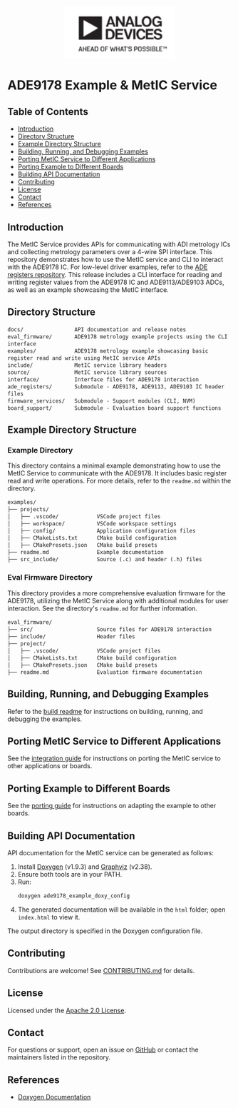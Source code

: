 ﻿<p align="center">
    <img src="docs/diagrams/adi_logo.png" width="250" alt="ADI Logo" /><br>
</p>

# ADE9178 Example & MetIC Service

## Table of Contents

- [Introduction](#introduction)
- [Directory Structure](#directory-structure)
- [Example Directory Structure](#example-directory-structure)
- [Building, Running, and Debugging Examples](#building-running-and-debugging-examples)
- [Porting MetIC Service to Different Applications](#porting-metic-service-to-different-applications)
- [Porting Example to Different Boards](#porting-example-to-different-boards)
- [Building API Documentation](#building-api-documentation)
- [Contributing](#contributing)
- [License](#license)
- [Contact](#contact)
- [References](#references)

## Introduction

The MetIC Service provides APIs for communicating with ADI metrology ICs and collecting metrology parameters over a 4-wire SPI interface. This repository demonstrates how to use the MetIC service and CLI to interact with the ADE9178 IC. For low-level driver examples, refer to the [ADE registers repository](https://github.com/analogdevicesinc/energy-ade-registers). This release includes a CLI interface for reading and writing register values from the ADE9178 IC and ADE9113/ADE9103 ADCs, as well as an example showcasing the MetIC interface.

## Directory Structure

```
docs/                API documentation and release notes
eval_firmware/       ADE9178 metrology example projects using the CLI interface
examples/            ADE9178 metrology example showcasing basic register read and write using MetIC service APIs
include/             MetIC service library headers
source/              MetIC service library sources
interface/           Interface files for ADE9178 interaction
ade_registers/       Submodule - ADE9178, ADE9113, ADE9103 IC header files
firmware_services/   Submodule - Support modules (CLI, NVM)
board_support/       Submodule - Evaluation board support functions
```

## Example Directory Structure

### Example Directory

This directory contains a minimal example demonstrating how to use the MetIC Service to communicate with the ADE9178. It includes basic register read and write operations. For more details, refer to the `readme.md` within the directory.

```
examples/
├── projects/
│   ├── .vscode/            VSCode project files
│   ├── workspace/          VSCode workspace settings
│   ├── config/             Application configuration files
│   ├── CMakeLists.txt      CMake build configuration
│   ├── CMakePresets.json   CMake build presets
├── readme.md               Example documentation
├── src_include/            Source (.c) and header (.h) files
```

### Eval Firmware Directory

This directory provides a more comprehensive evaluation firmware for the ADE9178, utilizing the MetIC Service along with additional modules for user interaction. See the directory's `readme.md` for further information.

```
eval_firmware/
├── src/                    Source files for ADE9178 interaction
├── include/                Header files
├── project/
│   ├── .vscode/            VSCode project files
│   ├── CMakeLists.txt      CMake build configuration
│   ├── CMakePresets.json   CMake build presets
├── readme.md               Evaluation firmware documentation
```

## Building, Running, and Debugging Examples

Refer to the [build readme](https://github.com/analogdevicesinc/energy-board-support/blob/main/max/eval_ade9178/readme.md) for instructions on building, running, and debugging the examples.

## Porting MetIC Service to Different Applications

See the [integration guide](readme_integration.md) for instructions on porting the MetIC service to other applications or boards.

## Porting Example to Different Boards

See the [porting guide](readme_porting.md) for instructions on adapting the example to other boards.

## Building API Documentation

API documentation for the MetIC service can be generated as follows:

1. Install [Doxygen](https://www.doxygen.nl/download.html) (v1.9.3) and [Graphviz](https://graphviz.gitlab.io/download/) (v2.38).
2. Ensure both tools are in your PATH.
3. Run:
    ```sh
    doxygen ade9178_example_doxy_config
    ```
4. The generated documentation will be available in the `html` folder; open `index.html` to view it.

The output directory is specified in the Doxygen configuration file.

## Contributing

Contributions are welcome! See [CONTRIBUTING.md](CONTRIBUTING.md) for details.

## License

Licensed under the [Apache 2.0 License](LICENSE).

## Contact

For questions or support, open an issue on [GitHub](https://github.com/analogdevicesinc/energy-ade9178-example/issues) or contact the maintainers listed in the repository.

## References

- [Doxygen Documentation](https://www.doxygen.nl/manual/docblocks.html)

